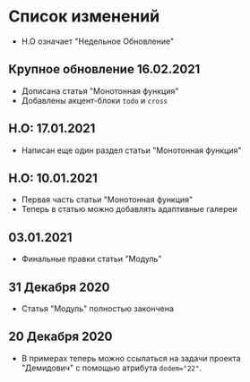 # Список изменений

- Н.О означает "Недельное Обновление"

## Крупное обновление 16.02.2021

- Дописана статья "Монотонная функция"
- Добавлены акцент-блоки `todo` и `cross`

## Н.О: 17.01.2021

- Написан еще один раздел статьи "Монотонная функция"

## Н.О: 10.01.2021

- Первая часть статьи "Монотонная функция"
- Теперь в статью можно добавлять адаптивные галереи

## 03.01.2021

- Финальные правки статьи "Модуль"

## 31 Декабря 2020

- Статья "Модуль" полностью закончена

## 20 Декабря 2020

- В примерах теперь можно ссылаться на задачи проекта "Демидович" с помощью атрибута `dodem="22"`.